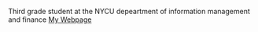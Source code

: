Third grade student at the NYCU depeartment of information management and finance
[My Webpage](https://jerry0519-nycu.github.io/self-introduction/)
